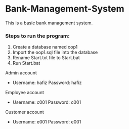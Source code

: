 # Bank-Management-System
This is a basic bank management system.

<h3>Steps to run the program:</h3> 
<ol>
<li> Create a database named oop1 </li>
<li> Import the oop1.sql file into the database </li>
<li> Rename Start.txt file to Start.bat </li>
<li> Run Start.bat </li>
</ol>

Admin account
<ul>
<li>  Username: hafiz Password: hafiz </li>
</ul>

Employee account
<ul>
<li> Username: c001 Password: c001 </li>
</ul>

Customer account
<ul>
<li> Username: e001 Password: e001 </li>
</ul>
